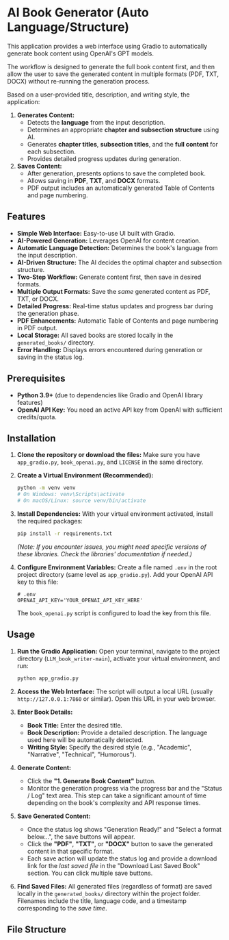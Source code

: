 # AI Book Generator (Auto Language/Structure)

This application provides a web interface using Gradio to automatically generate book content using OpenAI's GPT models.

The workflow is designed to generate the full book content first, and then allow the user to save the generated content in multiple formats (PDF, TXT, DOCX) without re-running the generation process.

Based on a user-provided title, description, and writing style, the application:

1.  **Generates Content:**
    * Detects the **language** from the input description.
    * Determines an appropriate **chapter and subsection structure** using AI.
    * Generates **chapter titles**, **subsection titles**, and the **full content** for each subsection.
    * Provides detailed progress updates during generation.
2.  **Saves Content:**
    * After generation, presents options to save the completed book.
    * Allows saving in **PDF**, **TXT**, and **DOCX** formats.
    * PDF output includes an automatically generated Table of Contents and page numbering.

## Features

* **Simple Web Interface:** Easy-to-use UI built with Gradio.
* **AI-Powered Generation:** Leverages OpenAI for content creation.
* **Automatic Language Detection:** Determines the book's language from the input description.
* **AI-Driven Structure:** The AI decides the optimal chapter and subsection structure.
* **Two-Step Workflow:** Generate content first, then save in desired formats.
* **Multiple Output Formats:** Save the *same* generated content as PDF, TXT, or DOCX.
* **Detailed Progress:** Real-time status updates and progress bar during the generation phase.
* **PDF Enhancements:** Automatic Table of Contents and page numbering in PDF output.
* **Local Storage:** All saved books are stored locally in the `generated_books/` directory.
* **Error Handling:** Displays errors encountered during generation or saving in the status log.

## Prerequisites

* **Python 3.9+** (due to dependencies like Gradio and OpenAI library features)
* **OpenAI API Key:** You need an active API key from OpenAI with sufficient credits/quota.

## Installation

1.  **Clone the repository or download the files:**
    Make sure you have `app_gradio.py`, `book_openai.py`, and `LICENSE` in the same directory.

2.  **Create a Virtual Environment (Recommended):**
    ```bash
    python -m venv venv
    # On Windows: venv\Scripts\activate
    # On macOS/Linux: source venv/bin/activate
    ```

3.  **Install Dependencies:**
    With your virtual environment activated, install the required packages:
    ```bash
    pip install -r requirements.txt
    ```
    *(Note: If you encounter issues, you might need specific versions of these libraries. Check the libraries' documentation if needed.)*

4.  **Configure Environment Variables:**
    Create a file named `.env` in the root project directory (same level as `app_gradio.py`). Add your OpenAI API key to this file:
    ```env
    # .env
    OPENAI_API_KEY='YOUR_OPENAI_API_KEY_HERE'
    ```
    The `book_openai.py` script is configured to load the key from this file.

## Usage

1.  **Run the Gradio Application:**
    Open your terminal, navigate to the project directory (`LLM_book_writer-main`), activate your virtual environment, and run:
    ```bash
    python app_gradio.py
    ```

2.  **Access the Web Interface:**
    The script will output a local URL (usually `http://127.0.0.1:7860` or similar). Open this URL in your web browser.

3.  **Enter Book Details:**
    * **Book Title:** Enter the desired title.
    * **Book Description:** Provide a detailed description. The language used here will be automatically detected.
    * **Writing Style:** Specify the desired style (e.g., "Academic", "Narrative", "Technical", "Humorous").

4.  **Generate Content:**
    * Click the **"1. Generate Book Content"** button.
    * Monitor the generation progress via the progress bar and the "Status / Log" text area. This step can take a significant amount of time depending on the book's complexity and API response times.

5.  **Save Generated Content:**
    * Once the status log shows "Generation Ready!" and "Select a format below...", the save buttons will appear.
    * Click the **"PDF"**, **"TXT"**, or **"DOCX"** button to save the generated content in that specific format.
    * Each save action will update the status log and provide a download link for the *last saved file* in the "Download Last Saved Book" section. You can click multiple save buttons.

6.  **Find Saved Files:**
    All generated files (regardless of format) are saved locally in the `generated_books/` directory within the project folder. Filenames include the title, language code, and a timestamp corresponding to the *save time*.

## File Structure
